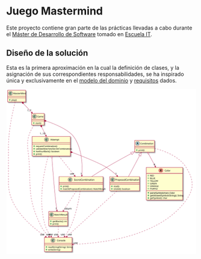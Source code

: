 # Juego Mastermind
Este proyecto contiene gran parte de las prácticas llevadas a cabo durante el
[Máster de Desarrollo de Software](https://escuela.it/master-desarrollo-software)
tomado en [Escuela IT](https://escuela.it).

## Diseño de la solución
Esta es la primera aproximación en la cual la definición de clases, y la asignación
de sus correspondientes responsabilidades, se ha inspirado única y exclusivamente en
el [modelo del dominio](docs/escuelait/Mastermind.pdf) y [requisitos](docs/escuelait/index.html)
dados.

![Diagrama de clases de diseño](docs/design-class-diagram.svg)
